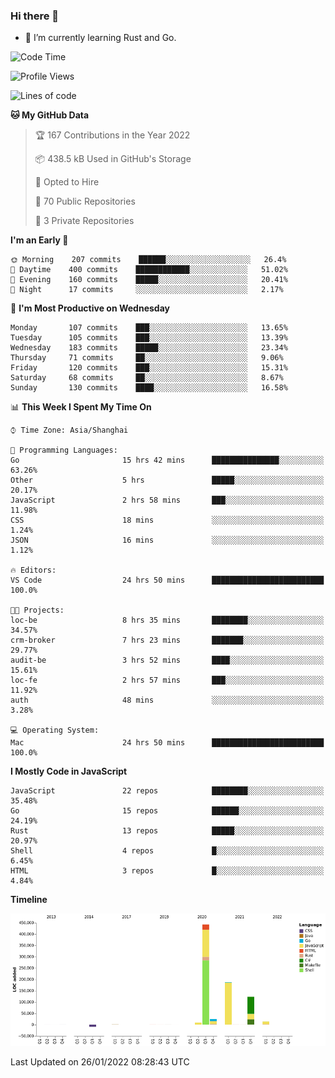 ### Hi there 👋

- 🌱 I’m currently learning Rust and Go.

<!--START_SECTION:waka-->
![Code Time](http://img.shields.io/badge/Code%20Time-164%20hrs%2034%20mins-blue)

![Profile Views](http://img.shields.io/badge/Profile%20Views-0-blue)

![Lines of code](https://img.shields.io/badge/From%20Hello%20World%20I%27ve%20Written-798%20Thousand%20lines%20of%20code-blue)

**🐱 My GitHub Data** 

> 🏆 167 Contributions in the Year 2022
 > 
> 📦 438.5 kB Used in GitHub's Storage 
 > 
> 💼 Opted to Hire
 > 
> 📜 70 Public Repositories 
 > 
> 🔑 3 Private Repositories  
 > 
**I'm an Early 🐤** 

```text
🌞 Morning    207 commits    ██████░░░░░░░░░░░░░░░░░░░   26.4% 
🌆 Daytime    400 commits    ████████████░░░░░░░░░░░░░   51.02% 
🌃 Evening    160 commits    █████░░░░░░░░░░░░░░░░░░░░   20.41% 
🌙 Night      17 commits     ░░░░░░░░░░░░░░░░░░░░░░░░░   2.17%

```
📅 **I'm Most Productive on Wednesday** 

```text
Monday       107 commits    ███░░░░░░░░░░░░░░░░░░░░░░   13.65% 
Tuesday      105 commits    ███░░░░░░░░░░░░░░░░░░░░░░   13.39% 
Wednesday    183 commits    █████░░░░░░░░░░░░░░░░░░░░   23.34% 
Thursday     71 commits     ██░░░░░░░░░░░░░░░░░░░░░░░   9.06% 
Friday       120 commits    ███░░░░░░░░░░░░░░░░░░░░░░   15.31% 
Saturday     68 commits     ██░░░░░░░░░░░░░░░░░░░░░░░   8.67% 
Sunday       130 commits    ████░░░░░░░░░░░░░░░░░░░░░   16.58%

```


📊 **This Week I Spent My Time On** 

```text
⌚︎ Time Zone: Asia/Shanghai

💬 Programming Languages: 
Go                       15 hrs 42 mins      ███████████████░░░░░░░░░░   63.26% 
Other                    5 hrs               █████░░░░░░░░░░░░░░░░░░░░   20.17% 
JavaScript               2 hrs 58 mins       ███░░░░░░░░░░░░░░░░░░░░░░   11.98% 
CSS                      18 mins             ░░░░░░░░░░░░░░░░░░░░░░░░░   1.24% 
JSON                     16 mins             ░░░░░░░░░░░░░░░░░░░░░░░░░   1.12%

🔥 Editors: 
VS Code                  24 hrs 50 mins      █████████████████████████   100.0%

🐱‍💻 Projects: 
loc-be                   8 hrs 35 mins       ████████░░░░░░░░░░░░░░░░░   34.57% 
crm-broker               7 hrs 23 mins       ███████░░░░░░░░░░░░░░░░░░   29.77% 
audit-be                 3 hrs 52 mins       ████░░░░░░░░░░░░░░░░░░░░░   15.61% 
loc-fe                   2 hrs 57 mins       ███░░░░░░░░░░░░░░░░░░░░░░   11.92% 
auth                     48 mins             ░░░░░░░░░░░░░░░░░░░░░░░░░   3.28%

💻 Operating System: 
Mac                      24 hrs 50 mins      █████████████████████████   100.0%

```

**I Mostly Code in JavaScript** 

```text
JavaScript               22 repos            ████████░░░░░░░░░░░░░░░░░   35.48% 
Go                       15 repos            ██████░░░░░░░░░░░░░░░░░░░   24.19% 
Rust                     13 repos            █████░░░░░░░░░░░░░░░░░░░░   20.97% 
Shell                    4 repos             █░░░░░░░░░░░░░░░░░░░░░░░░   6.45% 
HTML                     3 repos             █░░░░░░░░░░░░░░░░░░░░░░░░   4.84%

```


**Timeline**

![Chart not found](https://raw.githubusercontent.com/elton/elton/main/charts/bar_graph.png) 


 Last Updated on 26/01/2022 08:28:43 UTC
<!--END_SECTION:waka-->

<!--
**elton/elton** is a ✨ _special_ ✨ repository because its `README.md` (this file) appears on your GitHub profile.

Here are some ideas to get you started:

- 🔭 I’m currently working on ...
- 🌱 I’m currently learning ...
- 👯 I’m looking to collaborate on ...
- 🤔 I’m looking for help with ...
- 💬 Ask me about ...
- 📫 How to reach me: ...
- 😄 Pronouns: ...
- ⚡ Fun fact: ...
-->
